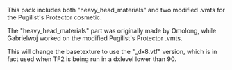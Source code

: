 This pack includes both "heavy_head_materials" and two modified .vmts for the Pugilist's Protector cosmetic.

The "heavy_head_materials" part was originally made by Omolong, while Gabrielwoj worked on the modified Pugilist's Protector .vmts.

This will change the basetexture to use the "_dx8.vtf" version, which is in fact used when TF2 is being run in a dxlevel lower than 90.